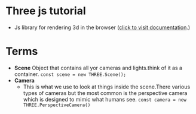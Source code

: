 # Three js tutorial

- Js library for rendering 3d in the browser ([click to visit documentation](https://threejs.org/docs/index.html#manual/en/introduction/Creating-a-scene).)

# Terms

- **Scene**
  Object that contains all yor cameras and lights.think of it as a container.
  `const scene = new THREE.Scene();`
- **Camera**
  - This is what we use to look at things inside the scene.There various types of cameras but the most common is the perspective camera which is designed to mimic what humans see.
    `const camera = new THREE.PerspectiveCamera()`
